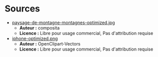 # Sources

- [paysage-de-montagne-montagnes-optimized.jpg](https://pixabay.com/fr/paysage-de-montagne-montagnes-2031539/)
  - **Auteur :** composita
  - **Licence :** Libre pour usage commercial, Pas d'attribution requise
- [iphone-optimized.png](https://pixabay.com/fr/iphone-t%C3%A9l%C3%A9phone-cellulaire-160307/)
  - **Auteur :** OpenClipart-Vectors
  - **Licence :** Libre pour usage commercial, Pas d'attribution requise